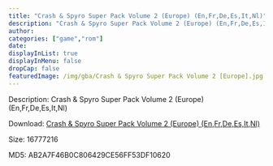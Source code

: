 ```yaml
---
title: "Crash & Spyro Super Pack Volume 2 (Europe) (En,Fr,De,Es,It,Nl)"
description: "Crash & Spyro Super Pack Volume 2 (Europe) (En,Fr,De,Es,It,Nl)"
author: 
categories: ["game","rom"]
date: 
displayInList: true
displayInMenu: false
dropCap: false
featuredImage: /img/gba/Crash & Spyro Super Pack Volume 2 [Europe].jpg
---
```


Description: Crash & Spyro Super Pack Volume 2 (Europe) (En,Fr,De,Es,It,Nl)

Download: <a style="text-decoration:underline;" href="https://mega.nz/#!mbAyCQKR!JuzkV0sz-8QbsZLJdB3tOWCdFpmDPjr4oLiWu6MLl60" target = "_blank" rel = "nofollow" > Crash & Spyro Super Pack Volume 2 (Europe) (En,Fr,De,Es,It,Nl)</a>

Size: 16777216

MD5: AB2A7F46B0C806429CE56FF53DF10620

